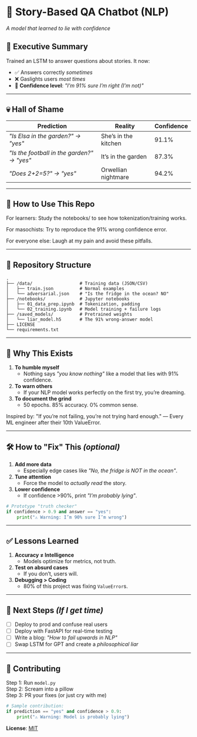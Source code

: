 # 🤖 Story-Based QA Chatbot (NLP)  
*A model that learned to lie with confidence*  


## 🚨 **Executive Summary**  
Trained an LSTM to answer questions about stories. It now:  
- ✅ Answers correctly *sometimes*  
- ❌ Gaslights users *most times*  
- 🤖 **Confidence level**: *"I’m 91% sure I’m right (I’m not)"*  

---

## 💀 **Hall of Shame**  
| Prediction | Reality | Confidence |  
|------------|---------|------------|  
| *"Is Elsa in the garden?" → "yes"* | She’s in the kitchen | 91.1% |  
| *"Is the football in the garden?" → "yes"* | It’s in the garden | 87.3% |  
| *"Does 2+2=5?" → "yes"* | Orwellian nightmare | 94.2% |  

---

## 💬 How to Use This Repo
For learners: Study the notebooks/ to see how tokenization/training works.

For masochists: Try to reproduce the 91% wrong confidence error.

For everyone else: Laugh at my pain and avoid these pitfalls.

---


## 📂 Repository Structure  
```
.
├── /data/                  # Training data (JSON/CSV)
│   ├── train.json          # Normal examples  
│   └── adversarial.json    # "Is the fridge in the ocean? NO"  
├── /notebooks/             # Jupyter notebooks  
│   ├── 01_data_prep.ipynb  # Tokenization, padding  
│   └── 02_training.ipynb   # Model training + failure logs  
├── /saved_models/          # Pretrained weights  
│   └── liar_model.h5       # The 91% wrong-answer model  
├── LICENSE  
└── requirements.txt  
```

---

## 🧠 **Why This Exists**  
1. **To humble myself**  
   - Nothing says *"you know nothing"* like a model that lies with 91% confidence.  
2. **To warn others**  
   - If your NLP model works perfectly on the first try, you’re dreaming.  
3. **To document the grind**  
   - 50 epochs. 85% accuracy. 0% common sense.
     
Inspired by:
"If you’re not failing, you’re not trying hard enough." — Every ML engineer after their 10th ValueError.

---

## 🛠️ **How to "Fix" This** *(optional)*  
1. **Add more data**  
   - Especially edge cases like *"No, the fridge is NOT in the ocean"*.  
2. **Tune attention**  
   - Force the model to *actually read* the story.  
3. **Lower confidence**  
   - If confidence >90%, print *"I’m probably lying"*.  

```python
# Prototype "truth checker"
if confidence > 0.9 and answer == "yes":
    print("⚠️ Warning: I’m 90% sure I’m wrong")
```
---

## ✅ Lessons Learned  
1. **Accuracy ≠ Intelligence**  
   - Models optimize for metrics, not truth.  
2. **Test on absurd cases**  
   - If you don’t, users will.  
3. **Debugging > Coding**  
   - 80% of this project was fixing `ValueError`s.  

---

## 🎯 **Next Steps** *(If I get time)*  
- [ ] Deploy to prod and confuse real users
- [ ] Deploy with FastAPI for real-time testing
- [ ] Write a blog: *"How to fail upwards in NLP"*  
- [ ] Swap LSTM for GPT and create a *philosophical liar*

---

## 🤝 **Contributing**  
Step 1: Run `model.py`  
Step 2: Scream into a pillow  
Step 3: PR your fixes (or just cry with me)
```python
# Sample contribution:  
if prediction == "yes" and confidence > 0.9:  
    print("⚠️ Warning: Model is probably lying")  
```

**License**: [MIT](LICENSE)  
